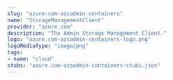 ```yaml
---
slug: "azure-com-azsadmin-containers"
name: "StorageManagementClient"
provider: "azure.com"
description: "The Admin Storage Management Client."
logo: "azure.com-azsadmin-containers-logo.png"
logoMediaType: "image/png"
tags:
- name: "cloud"
stubs: "azure.com-azsadmin-containers-stubs.json"
---
```

